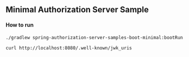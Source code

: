 ## Minimal Authorization Server Sample

#### How to run

```
./gradlew spring-authorization-server-samples-boot-minimal:bootRun
```

```
curl http://localhost:8080/.well-known/jwk_uris
```
